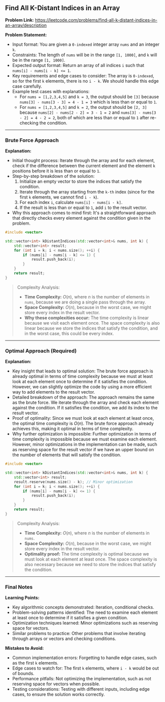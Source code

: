 ## Find All K-Distant Indices in an Array
**Problem Link:** https://leetcode.com/problems/find-all-k-distant-indices-in-an-array/description

**Problem Statement:**
- Input format: You are given a `0-indexed` integer array `nums` and an integer `k`.
- Constraints: The length of `nums` will be in the range `[1, 1000]`, and `k` will be in the range `[1, 1000]`.
- Expected output format: Return an array of all indices `i` such that `nums[i] - nums[i - k] <= 1`.
- Key requirements and edge cases to consider: The array is `0-indexed`, so for the first `k` elements, there is no `i - k`. We should handle this edge case carefully.
- Example test cases with explanations:
  - For `nums = [1,2,3,4,5]` and `k = 3`, the output should be `[3]` because `nums[3] - nums[3 - 3] = 4 - 1 = 3` which is less than or equal to `1`.
  - For `nums = [1,2,3,4,5]` and `k = 2`, the output should be `[2, 3]` because `nums[2] - nums[2 - 2] = 3 - 1 = 2` and `nums[3] - nums[3 - 2] = 4 - 2 = 2`, both of which are less than or equal to `1` after re-checking the condition.

---

### Brute Force Approach
**Explanation:**
- Initial thought process: Iterate through the array and for each element, check if the difference between the current element and the element `k` positions before it is less than or equal to `1`.
- Step-by-step breakdown of the solution:
  1. Initialize an empty vector to store the indices that satisfy the condition.
  2. Iterate through the array starting from the `k-th` index (since for the first `k` elements, we cannot find `i - k`).
  3. For each index `i`, calculate `nums[i] - nums[i - k]`.
  4. If the result is less than or equal to `1`, add `i` to the result vector.
- Why this approach comes to mind first: It's a straightforward approach that directly checks every element against the condition given in the problem.

```cpp
#include <vector>

std::vector<int> kDistantIndices(std::vector<int>& nums, int k) {
    std::vector<int> result;
    for (int i = k; i < nums.size(); ++i) {
        if (nums[i] - nums[i - k] <= 1) {
            result.push_back(i);
        }
    }
    return result;
}
```

> Complexity Analysis:
> - **Time Complexity:** $O(n)$, where $n$ is the number of elements in `nums`, because we are doing a single pass through the array.
> - **Space Complexity:** $O(n)$, because in the worst case, we might store every index in the result vector.
> - **Why these complexities occur:** The time complexity is linear because we visit each element once. The space complexity is also linear because we store the indices that satisfy the condition, and in the worst case, this could be every index.

---

### Optimal Approach (Required)
**Explanation:**
- Key insight that leads to optimal solution: The brute force approach is already optimal in terms of time complexity because we must at least look at each element once to determine if it satisfies the condition. However, we can slightly optimize the code by using a more efficient way to add elements to the result vector.
- Detailed breakdown of the approach: The approach remains the same as the brute force. We iterate through the array and check each element against the condition. If it satisfies the condition, we add its index to the result vector.
- Proof of optimality: Since we must look at each element at least once, the optimal time complexity is $O(n)$. The brute force approach already achieves this, making it optimal in terms of time complexity.
- Why further optimization is impossible: Further optimization in terms of time complexity is impossible because we must examine each element. However, minor optimizations in the implementation can be made, such as reserving space for the result vector if we have an upper bound on the number of elements that will satisfy the condition.

```cpp
#include <vector>

std::vector<int> kDistantIndices(std::vector<int>& nums, int k) {
    std::vector<int> result;
    result.reserve(nums.size() - k); // Minor optimization
    for (int i = k; i < nums.size(); ++i) {
        if (nums[i] - nums[i - k] <= 1) {
            result.push_back(i);
        }
    }
    return result;
}
```

> Complexity Analysis:
> - **Time Complexity:** $O(n)$, where $n$ is the number of elements in `nums`.
> - **Space Complexity:** $O(n)$, because in the worst case, we might store every index in the result vector.
> - **Optimality proof:** The time complexity is optimal because we must look at each element at least once. The space complexity is also necessary because we need to store the indices that satisfy the condition.

---

### Final Notes
**Learning Points:**
- Key algorithmic concepts demonstrated: Iteration, conditional checks.
- Problem-solving patterns identified: The need to examine each element at least once to determine if it satisfies a given condition.
- Optimization techniques learned: Minor optimizations such as reserving space for vectors.
- Similar problems to practice: Other problems that involve iterating through arrays or vectors and checking conditions.

**Mistakes to Avoid:**
- Common implementation errors: Forgetting to handle edge cases, such as the first `k` elements.
- Edge cases to watch for: The first `k` elements, where `i - k` would be out of bounds.
- Performance pitfalls: Not optimizing the implementation, such as not reserving space for vectors when possible.
- Testing considerations: Testing with different inputs, including edge cases, to ensure the solution works correctly.